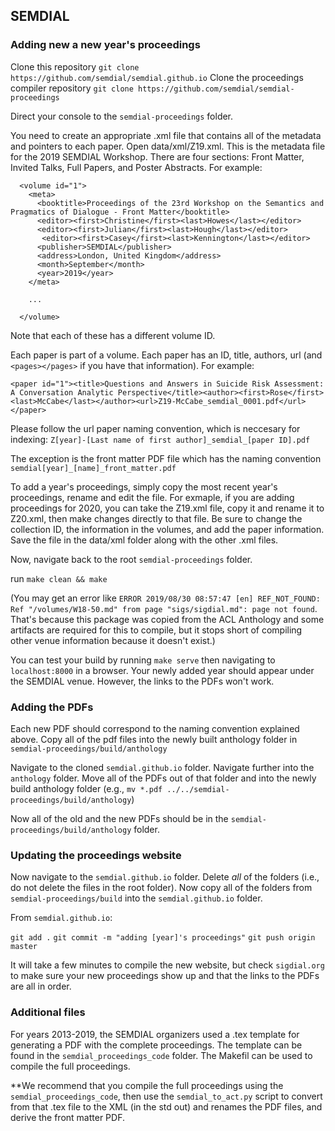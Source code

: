 ## SEMDIAL 


### Adding new a new year's proceedings

Clone this repository `git clone https://github.com/semdial/semdial.github.io`
Clone the proceedings compiler repository `git clone https://github.com/semdial/semdial-proceedings`

Direct your console to the `semdial-proceedings` folder. 

You need to create an appropriate .xml file that contains all of the metadata and pointers to each paper. Open data/xml/Z19.xml. This is the metadata file for the 2019 SEMDIAL Workshop. There are four sections: Front Matter, Invited Talks, Full Papers, and Poster Abstracts. For example:

```
  <volume id="1">
    <meta>
      <booktitle>Proceedings of the 23rd Workshop on the Semantics and Pragmatics of Dialogue - Front Matter</booktitle>
      <editor><first>Christine</first><last>Howes</last></editor>
      <editor><first>Julian</first><last>Hough</last></editor>
       <editor><first>Casey</first><last>Kennington</last></editor>
      <publisher>SEMDIAL</publisher>
      <address>London, United Kingdom</address>
      <month>September</month>
      <year>2019</year>
    </meta>

    ...

  </volume>
```
Note that each of these has a different volume ID. 

Each paper is part of a volume. Each paper has an ID, title, authors, url (and `<pages></pages>` if you have that information). For example:

```
<paper id="1"><title>Questions and Answers in Suicide Risk Assessment: A Conversation Analytic Perspective</title><author><first>Rose</first><last>McCabe</last></author><url>Z19-McCabe_semdial_0001.pdf</url></paper>
```

Please follow the url paper naming convention, which is neccesary for indexing: `Z[year]-[Last name of first author]_semdial_[paper ID].pdf` 

The exception is the front matter PDF file which has the naming convention `semdial[year]_[name]_front_matter.pdf`

To add a year's proceedings, simply copy the most recent year's proceedings, rename and edit the file. For exmaple, if you are adding proceedings for 2020, you can take the Z19.xml file, copy it and rename it to Z20.xml, then make changes directly to that file. Be sure to change the collection ID, the information in the volumes, and add the paper information. Save the file in the data/xml folder along with the other .xml files. 

Now, navigate back to the root `semdial-proceedings` folder. 

run `make clean && make`

(You may get an error like `ERROR 2019/08/30 08:57:47 [en] REF_NOT_FOUND: Ref "/volumes/W18-50.md" from page "sigs/sigdial.md": page not found`. That's because this package was copied from the ACL Anthology and some artifacts are required for this to compile, but it stops short of compiling other venue information because it doesn't exist.)

You can test your build by running `make serve` then navigating to `localhost:8000` in a browser. Your newly added year should appear under the SEMDIAL venue. However, the links to the PDFs won't work. 

### Adding the PDFs

Each new PDF should correspond to the naming convention explained above. Copy all of the pdf files into the newly built anthology folder in `semdial-proceedings/build/anthology` 

Navigate to the cloned `semdial.github.io` folder. Navigate further into the `anthology` folder. Move all of the PDFs out of that folder and into the newly build anthology folder (e.g., `mv *.pdf ../../semdial-proceedings/build/anthology`)

Now all of the old and the new PDFs should be in the `semdial-proceedings/build/anthology` folder. 

### Updating the proceedings website

Now navigate to the `semdial.github.io` folder. Delete *all* of the folders (i.e., do not delete the files in the root folder). Now copy all of the folders from `semdial-proceedings/build` into the `semdial.github.io` folder. 

From `semdial.github.io`:

`git add .`
`git commit -m "adding [year]'s proceedings"`
`git push origin master`

It will take a few minutes to compile the new website, but check `sigdial.org` to make sure your new proceedings show up and that the links to the PDFs are all in order. 

### Additional files

For years 2013-2019, the SEMDIAL organizers used a .tex template for generating a PDF with the complete proceedings. The template can be found in the `semdial_proceedings_code` folder. The Makefil can be used to compile the full proceedings. 

**We recommend that you compile the full proceedings using the `semdial_proceedings_code`, then use the `semdial_to_act.py` script to convert from that .tex file to the XML (in the std out) and renames the PDF files, and derive the front matter PDF. 






